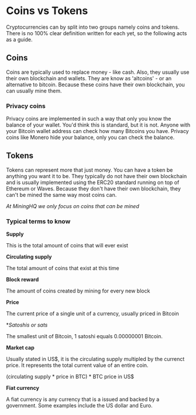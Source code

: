 # Coins vs Tokens

Cryptocurrencies can by split into two groups namely coins and tokens. There is no 100% clear definition written for each yet, so the following acts as a guide.

## Coins

Coins are typically used to replace money - like cash. Also, they usually use their own blockchain and wallets. They are know as 'altcoins' - or an alternative to bitcoin. Because these coins have their own blockchain, you can usually mine them.

### Privacy coins

Privacy coins are implemented in such a way that only you know the balance of your wallet. You'd think this is standard, but it is not. Anyone with your Bitcoin wallet address can check how many Bitcoins you have. Privacy coins like Monero hide your balance, only you can check the balance.

## Tokens

Tokens can represent more that just money. You can have a token be anything you want it to be. They typically do not have their own blockchain and is usually implemented using the ERC20 standard running on top of Ethereum or Waves. Because they don't have their own blockchain, they can't be mined the same way most coins can.

*At MiningHQ we only focus on coins that can be mined*  

### Typical terms to know

**Supply**

This is the total amount of coins that will ever exist

**Circulating supply**

The total amount of coins that exist at this time

**Block reward**

The amount of coins created by mining for every new block

**Price**

The current price of a single unit of a currency, usually priced in Bitcoin

**Satoshis or sats*

The smallest unit of Bitcoin, 1 satoshi equals 0.00000001 Bitcoin.

**Market cap**

Usually stated in US$, it is the circulating supply multipled by the currenct price. It represents the total
current value of an entire coin.

(circulating supply * price in BTC) * BTC price in US$

**Fiat currency**

A fiat currency is any currency that is a issued and backed by a government. Some examples include the US dollar and Euro.
